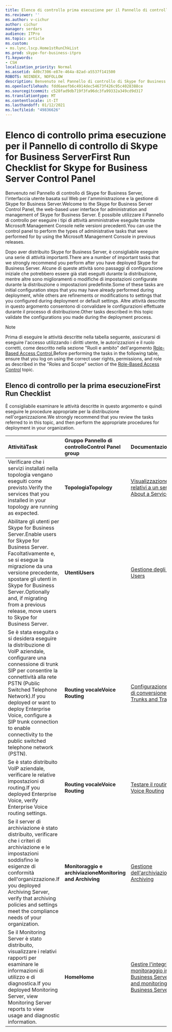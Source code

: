 ```yaml
---
title: Elenco di controllo prima esecuzione per il Pannello di controllo di Skype for Business Server
ms.reviewer: ''
ms.author: v-cichur
author: cichur
manager: serdars
audience: ITPro
ms.topic: article
ms.custom:
- ms.lync.lscp.Home1stRunChkList
ms.prod: skype-for-business-itpro
f1.keywords:
- CSH
localization_priority: Normal
ms.assetid: 4d0c7306-e87e-464a-82ad-a5537f141500
ROBOTS: NOINDEX, NOFOLLOW
description: Benvenuto nel Pannello di controllo di Skype for Business Server, l'interfaccia utente basata sul Web per l'amministrazione e la gestione di Skype for Business Server. È possibile utilizzare il Pannello di controllo per eseguire i tipi di attività amministrative eseguite tramite Microsoft Management Console nelle versioni precedenti.
ms.openlocfilehash: fdd6aeefb6c4914dec54673f426c95c4028388ce
ms.sourcegitcommit: c528fad9db719f3fa96dc3fa99332a349cd9d317
ms.translationtype: MT
ms.contentlocale: it-IT
ms.lasthandoff: 01/12/2021
ms.locfileid: "49836626"
---
```

# <a name="first-run-checklist-for-skype-for-business-server-control-panel"></a><span data-ttu-id="ae1d6-104">Elenco di controllo prima esecuzione per il Pannello di controllo di Skype for Business Server</span><span class="sxs-lookup"><span data-stu-id="ae1d6-104">First Run Checklist for Skype for Business Server Control Panel</span></span>

<span data-ttu-id="ae1d6-105">Benvenuto nel Pannello di controllo di Skype for Business Server, l'interfaccia utente basata sul Web per l'amministrazione e la gestione di Skype for Business Server.</span><span class="sxs-lookup"><span data-stu-id="ae1d6-105">Welcome to the Skype for Business Server Control Panel, the web-based user interface for administration and management of Skype for Business Server.</span></span> <span data-ttu-id="ae1d6-106">È possibile utilizzare il Pannello di controllo per eseguire i tipi di attività amministrative eseguite tramite Microsoft Management Console nelle versioni precedenti.</span><span class="sxs-lookup"><span data-stu-id="ae1d6-106">You can use the control panel to perform the types of administrative tasks that were performed for by using the Microsoft Management Console in previous releases.</span></span>

<span data-ttu-id="ae1d6-107">Dopo aver distribuito Skype for Business Server, è consigliabile eseguire una serie di attività importanti.</span><span class="sxs-lookup"><span data-stu-id="ae1d6-107">There are a number of important tasks that we strongly recommend you perform after you have deployed Skype for Business Server.</span></span> <span data-ttu-id="ae1d6-108">Alcune di queste attività sono passaggi di configurazione iniziale che potrebbero essere già stati eseguiti durante la distribuzione, mentre altre sono miglioramenti o modifiche di impostazioni configurate durante la distribuzione o impostazioni predefinite.</span><span class="sxs-lookup"><span data-stu-id="ae1d6-108">Some of these tasks are initial configuration steps that you may have already performed during deployment, while others are refinements or modifications to settings that you configured during deployment or default settings.</span></span> <span data-ttu-id="ae1d6-109">Altre attività descritte in questo argomento consentono di convalidare le configurazioni effettuate durante il processo di distribuzione.</span><span class="sxs-lookup"><span data-stu-id="ae1d6-109">Other tasks described in this topic validate the configurations you made during the deployment process.</span></span>

> [!NOTE]
> <span data-ttu-id="ae1d6-110">Prima di eseguire le attività descritte nella tabella seguente, assicurarsi di eseguire l'accesso utilizzando i diritti utente, le autorizzazioni e il ruolo corretti, come descritto nella sezione "Ruoli e ambito" dell'argomento [Role-Based Access Control.](https://technet.microsoft.com/library/41204ba3-ce5b-41a8-a6c3-b444468fa328.aspx)</span><span class="sxs-lookup"><span data-stu-id="ae1d6-110">Before performing the tasks in the following table, ensure that you log on using the correct user rights, permissions, and role as described in the "Roles and Scope" section of the [Role-Based Access Control](https://technet.microsoft.com/library/41204ba3-ce5b-41a8-a6c3-b444468fa328.aspx) topic.</span></span>

## <a name="first-run-checklist"></a><span data-ttu-id="ae1d6-111">Elenco di controllo per la prima esecuzione</span><span class="sxs-lookup"><span data-stu-id="ae1d6-111">First Run Checklist</span></span>

<span data-ttu-id="ae1d6-112">È consigliabile esaminare le attività descritte in questo argomento e quindi eseguire le procedure appropriate per la distribuzione nell'organizzazione.</span><span class="sxs-lookup"><span data-stu-id="ae1d6-112">We strongly recommend that you review the tasks referred to in this topic, and then perform the appropriate procedures for deployment in your organization.</span></span>

|<span data-ttu-id="ae1d6-113">**Attività**</span><span class="sxs-lookup"><span data-stu-id="ae1d6-113">**Task**</span></span>|<span data-ttu-id="ae1d6-114">**Gruppo Pannello di controllo**</span><span class="sxs-lookup"><span data-stu-id="ae1d6-114">**Control Panel group**</span></span>|<span data-ttu-id="ae1d6-115">**Documentazione**</span><span class="sxs-lookup"><span data-stu-id="ae1d6-115">**Documentation**</span></span>|
|:-----|:-----|:-----|
|<span data-ttu-id="ae1d6-116">Verificare che i servizi installati nella topologia vengano eseguiti come previsto.</span><span class="sxs-lookup"><span data-stu-id="ae1d6-116">Verify the services that you installed in your topology are running as expected.</span></span>  <br/> |<span data-ttu-id="ae1d6-117">**Topologia**</span><span class="sxs-lookup"><span data-stu-id="ae1d6-117">**Topology**</span></span> <br/> |[<span data-ttu-id="ae1d6-118">Visualizzazione dei dettagli relativi a un servizio</span><span class="sxs-lookup"><span data-stu-id="ae1d6-118">View Details About a Service</span></span>](https://technet.microsoft.com/library/bc8e8202-cd68-47e4-95b2-bb36e51cc124.aspx) <br/> |
|<span data-ttu-id="ae1d6-119">Abilitare gli utenti per Skype for Business Server.</span><span class="sxs-lookup"><span data-stu-id="ae1d6-119">Enable users for Skype for Business Server.</span></span> <span data-ttu-id="ae1d6-120">Facoltativamente e, se si esegue la migrazione da una versione precedente, spostare gli utenti in Skype for Business Server.</span><span class="sxs-lookup"><span data-stu-id="ae1d6-120">Optionally and, if migrating from a previous release, move users to Skype for Business Server.</span></span>  <br/> |<span data-ttu-id="ae1d6-121">**Utenti**</span><span class="sxs-lookup"><span data-stu-id="ae1d6-121">**Users**</span></span> <br/> |[<span data-ttu-id="ae1d6-122">Gestione degli utenti</span><span class="sxs-lookup"><span data-stu-id="ae1d6-122">Managing Users</span></span>](https://technet.microsoft.com/library/8021087e-5084-4a39-9fef-ab9376c6d371.aspx) <br/> |
|<span data-ttu-id="ae1d6-123">Se è stata eseguita o si desidera eseguire la distribuzione di VoIP aziendale, configurare una connessione di trunk SIP per consentire la connettività alla rete PSTN (Public Switched Telephone Network).</span><span class="sxs-lookup"><span data-stu-id="ae1d6-123">If you deployed or want to deploy Enterprise Voice, configure a SIP trunk connection to enable connectivity to the public switched telephone network (PSTN).</span></span>  <br/> |<span data-ttu-id="ae1d6-124">**Routing vocale**</span><span class="sxs-lookup"><span data-stu-id="ae1d6-124">**Voice Routing**</span></span> <br/> |[<span data-ttu-id="ae1d6-125">Configurazione di trunk e regole di conversione</span><span class="sxs-lookup"><span data-stu-id="ae1d6-125">Configuring Trunks and Translation Rules</span></span>](https://technet.microsoft.com/library/0c339511-a185-484e-94f0-dbe918b7e48a.aspx) <br/> |
|<span data-ttu-id="ae1d6-126">Se è stato distribuito VoIP aziendale, verificare le relative impostazioni di routing.</span><span class="sxs-lookup"><span data-stu-id="ae1d6-126">If you deployed Enterprise Voice, verify Enterprise Voice routing settings.</span></span>  <br/> |<span data-ttu-id="ae1d6-127">**Routing vocale**</span><span class="sxs-lookup"><span data-stu-id="ae1d6-127">**Voice Routing**</span></span> <br/> |[<span data-ttu-id="ae1d6-128">Testare il routing vocale</span><span class="sxs-lookup"><span data-stu-id="ae1d6-128">Test Voice Routing</span></span>](https://technet.microsoft.com/library/d3aae909-fef6-440f-b144-0b62dc82bf5d.aspx) <br/> |
|<span data-ttu-id="ae1d6-129">Se il server di archiviazione è stato distribuito, verificare che i criteri di archiviazione e le impostazioni soddisfino le esigenze di conformità dell'organizzazione.</span><span class="sxs-lookup"><span data-stu-id="ae1d6-129">If you deployed Archiving Server, verify that archiving policies and settings meet the compliance needs of your organization.</span></span>  <br/> |<span data-ttu-id="ae1d6-130">**Monitoraggio e archiviazione**</span><span class="sxs-lookup"><span data-stu-id="ae1d6-130">**Monitoring and Archiving**</span></span> <br/> |[<span data-ttu-id="ae1d6-131">Gestione dell'archiviazione</span><span class="sxs-lookup"><span data-stu-id="ae1d6-131">Managing Archiving</span></span>](https://technet.microsoft.com/library/48c6cc8c-c2c1-4534-9a8a-fd5eb738076a.aspx) <br/> |
|<span data-ttu-id="ae1d6-132">Se il Monitoring Server è stato distribuito, visualizzare i relativi rapporti per esaminare le informazioni di utilizzo e di diagnostica.</span><span class="sxs-lookup"><span data-stu-id="ae1d6-132">If you deployed Monitoring Server, view Monitoring Server reports to view usage and diagnostic information.</span></span>  <br/> |<span data-ttu-id="ae1d6-133">**Home**</span><span class="sxs-lookup"><span data-stu-id="ae1d6-133">**Home**</span></span> <br/> |[<span data-ttu-id="ae1d6-134">Gestire l'integrità e il monitoraggio in Skype for Business Server</span><span class="sxs-lookup"><span data-stu-id="ae1d6-134">Manage health and monitoring in Skype for Business Server</span></span>](../../../manage/health-and-monitoring/health-and-monitoring.md) <br/> |


